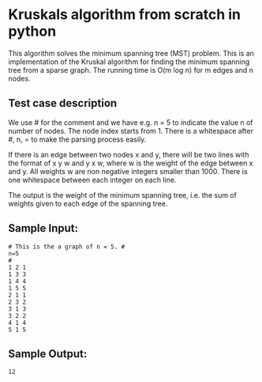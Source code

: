 # Kruskals algorithm from scratch in python

This algorithm solves the minimum spanning tree (MST) problem. This is an implementation of the Kruskal algorithm for finding the minimum spanning tree from a sparse graph. The running time is O(m log n) for m edges and n nodes.

## Test case description


We use # for the comment and we have e.g. n = 5 to indicate the value n of number of nodes. The node index starts from 1. There is a whitespace after #, n, = to make the parsing process easily.

If there is an edge between two nodes x and y, there will be two lines with the format of x y w and y x w, where w is the weight of the edge between x and y. All weights w are non negative integers smaller than 1000. There is one whitespace between each integer on each line.

The output is the weight of the minimum spanning tree, i.e. the sum of weights given to each edge of the spanning tree.


## Sample Input:
```
# This is the a graph of n = 5. #
n=5
#
1 2 1
1 3 3
1 4 4
1 5 5
2 1 1
2 3 2
3 1 3
3 2 2
4 1 4
5 1 5
```

## Sample Output:
```
12
```
